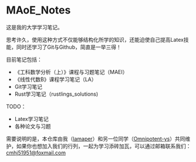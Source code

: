 # MAoE_Notes

这是我的大学学习笔记。

思考许久，使用这种方式不仅能够结构化所学的知识，还能迫使自己提高Latex技能，同时还学习了Git与Github，简直是一举三得！

目前笔记包括：

- 《工科数学分析（上）》课程与习题笔记（MAEI）
- 《线性代数B》课程学习笔记（LA）
- Git学习笔记
- Rust学习笔记（rustlings_solutions)

TODO：

- Latex学习笔记
- 各种论文与习题

需要说明的是，本仓库由我（[lamaper](https://github.com/lamaper)）和另一位同学（[Omnipotent-ys](https://github.com/Omnipotent-ys)）共同维护，如果你也想加入我们的行列，一起为学习添砖加瓦，可以通过邮箱联系我们：cmhj51951@foxmail.com
